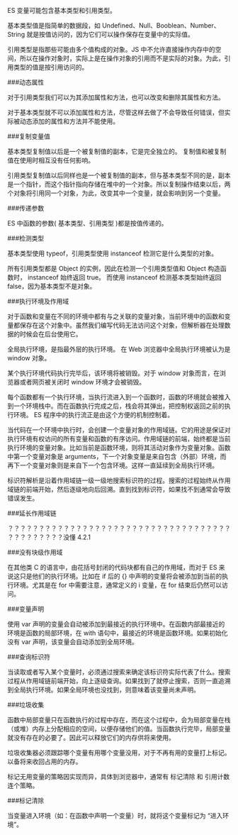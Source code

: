 ES 变量可能包含基本类型和引用类型。

基本类型值是指简单的数据段，如 Undefined、Null、Booblean、Number、String 就是按值访问的，因为它们可以操作保存在变量中的实际值。

引用类型是指那些可能由多个值构成的对象。JS 中不允许直接操作内存中的空间，所以在操作对象时，实际上是在操作对象的引用而不是实际的对象。为此，引用类型的值是按引用访问的。


###动态属性

对于引用类型我们可以为其添加属性和方法，也可以改变和删除其属性和方法。

对于基本类型就不可以添加属性和方法，尽管这样去做了不会导致任何错误，但实际被动态添加的属性和方法并不能使用。

###复制变量值

基本类型复制值以后是一个被复制值的副本，它是完全独立的。 复制值和被复制值在使用时相互没有任何影响。

引用类型复制值以后同样也是一个被复制值的副本，但与基本类型不同的是，副本是一个指针，而这个指针指向存储在堆中的一个对象。所以复制操作结束以后，两个对象将引用同一个对象，为此，改变其中一个变量，就会影响到另一个变量。

###传递参数

ES 中函数的参数( 基本类型、引用类型 )都是按值传递的。

###检测类型

基本类型使用 typeof，引用类型使用 instanceof 检测它是什么类型的对象。

所有引用类型都是 Object 的实例，因此在检测一个引用类型值和 Object 构造函数时， instanceof 始终返回 true。 而使用 instanceof 检测基本类型始终返回 false，因为基本类型不是对象。

###执行环境及作用域

 对于函数和变量在不同的环境中都有与之关联的变量对象，当前环境中的函数和变量都保存在这个对象中。虽然我们编写代码无法访问这个对象，但解析器在处理数据的时候会在后台使用它。

全局执行环境，是指最外层的执行环境。 在 Web 浏览器中全局执行环境被认为是 window 对象。

某个执行环境代码执行完毕后，该环境将被销毁。对于 window 对象而言，在浏览器或者网页被关闭时 window 环境才会被销毁。

每个函数都有一个执行环境，当执行流进入到一个函数时，函数的环境就会被推入到一个环境栈中。而在函数执行完成之后，栈会将其弹出，把控制权返回之前的执行环境。 ES 程序中的执行流正是由这个方便的机制控制着。

当代码在一个环境中执行时，会创建一个变量对象的作用域链。它的用途是保证对执行环境有权访问的所有变量和函数的有序访问。作用域链的前端，始终都是当前执行环境的变量对象。比如当前是函数环境，则将其活动对象作为变量对象。函数中第一个变量对象是 arguments，下一个对象变量是来自包含（外部）环境，而再下一个变量对象则是来自下一个包含环境。这样一直延续到全局执行环境。

标识符解析是沿着作用域链一级一级地搜索标识符的过程。搜索的过程始终从作用域链的前端开始，然后逐级地向后回溯。直到找到标识符，如果找不到通常会导致错误发生。

###延长作用域链

？？？？？？？？？？？？？？？？？？？？？？？？？？？？？？？？？？？？？？？？？？？？？没懂 4.2.1

###没有块级作用域

在其他类 C 的语言中，由花括号封闭的代码块都有自己的作用域，而对于 ES 来说这只是他们的执行环境。比如在 if 后的 {} 中声明的变量将会被添加到当前的执行环境。尤其是在 for 中需要注意，通常定义的 i 变量，在 for 结束后仍然可以访问。

###变量声明

使用 var 声明的变量会自动被添加到最接近的执行环境中。在函数内部最接近的环境是函数的局部环境，在 with 语句中，最接近的环境是函数环境。如果初始化没有 var 声明，该变量会自动添加到全局环境。

###查询标识符

当读取或者写入某个变量时，必须通过搜索来确定该标识符实际代表了什么。搜索过程从作用域链前端开始，向上逐级查询。如果找到了就停止搜索，否则一直追溯到全局执行环境。如果全局环境也没找到，则意味着该变量尚未声明。

###垃圾收集

函数中局部变量只在函数执行的过程中存在，而在这个过程中，会为局部变量在栈（或堆）内存上分配相应的空间，以便存储他们的值。当函数执行完毕，局部变量就没有存在的必要了。因此可以释放它们的内存供将来使用。

垃圾收集器必须跟踪哪个变量有用哪个变量没用，对于不再有用的变量打上标记。以备将来收回占用的内存。

标记无用变量的策略因实现而异，具体到浏览器中，通常有 标记清除 和 引用计数连个策略。

###标记清除

当变量进入环境（如：在函数中声明一个变量）时，就将这个变量标记为 “进入环境”。